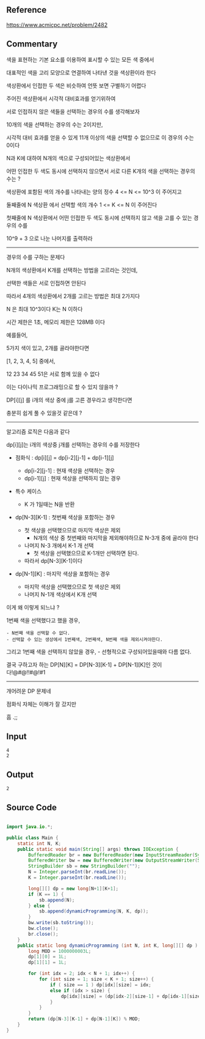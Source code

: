 ## Reference

https://www.acmicpc.net/problem/2482

## Commentary

색을 표현하는 기본 요소를 이용하여 표시할 수 있는 모든 색 중에서

대표적인 색을 고리 모양으로 연결하여 나타낸 것을 색상환이라 한다

색상환에서 인접한 두 색은 비슷하여 언뜻 보면 구별하기 어렵다

주어진 색상환에서 시각적 대비효과를 얻기위하여

서로 인접하지 않은 색들을 선택하는 경우의 수를 생각해보자

10개의 색을 선택하는 경우의 수는 2이지만,

시각적 대비 효과를 얻을 수 있게 11개 이상의 색을 선택할 수 없으므로 이 경우의 수는 0이다

N과 K에 대하여 N개의 색으로 구성되어있는 색상환에서

어떤 인접한 두 색도 동시에 선택하지 않으면서 서로 다른 K개의 색을 선택하는 경우의 수는 ?



색상환에 포함된 색의 개수를 나타내는 양의 정수 4 <= N <= 10^3 이 주어지고

둘째줄에 N 색상환 에서 선택할 색의 개수 1 <= K <= N 이 주어진다

첫째줄에 N 색상환에서 어떤 인접한 두 색도 동시에 선택하지 않고 색을 고를 수 있는 경우의 수를

10^9 + 3 으로 나눈 나머지를 출력하라

-----

경우의 수를 구하는 문제다

N개의 색상환에서 K개를 선택하는 방법을 고르라는 것인데,

선택한 색들은 서로 인접하면 안된다

따라서 4개의 색상환에서 2개를 고르는 방법은 최대 2가지다

N 은 최대 10^3이다 K는 N 이하다

시간 제한은 1초, 메모리 제한은 128MB 이다

예를들어,

5가지 색이 있고, 2개를 골라야한다면

[1, 2, 3, 4, 5] 중에서,

12 23 34 45 51은 서로 함께 있을 수 없다

이는 다이나믹 프로그래밍으로 할 수 있지 않을까 ?

DP[i][j] 를 i개의 색상 중에 j를 고른 경우라고 생각한다면

충분히 쉽게 풀 수 있을것 같은데 ?


-----

알고리즘 로직은 다음과 같다

dp[i][j]는 i개의 색상중 j개를 선택하는 경우의 수를 저장한다

- 점화식 : dp[i][j] = dp[i-2][j-1] + dp[i-1][j]

    - dp[i-2][j-1] : 현재 색상을 선택하는 경우
    - dp[i-1][j] : 현재 색상을 선택하지 않는 경우

- 특수 케이스
    - K 가 1일때는 N을 반환

- dp[N-3][K-1] : 첫번째 색상을 포함하는 경우
    - 첫 색상을 선택했으므로 마지막 색상은 제외
        - N개의 색상 중 첫번째와 마지막을 제외해야하므로 N-3개 중에 골라야 한다
    - 나머지 N-3 개에서 K-1 개 선택
        - 첫 색상을 선택했으므로 K-1개만 선택하면 된다.
    - 따라서 dp[N-3][K-1]이다


- dp[N-1][K] : 마지막 색상을 포함하는 경우
    - 마지막 색상을 선택했으므로 첫 색상은 제외
    - 나머지 N-1개 색상에서 K개 선택


이게 왜 이렇게 되느냐 ? 

1번째 색을 선택했다고 했을 경우, 

    - N번째 색을 선택할 수 없다.
    - 선택할 수 있는 생상에서 1번째색, 2번째색, N번째 색을 제외시켜야한다.

그리고 1번째 색을 선택하지 않았을 경우,
    - 선형적으로 구성되어있을때와 다름 없다.


결국 구하고자 하는 DP[N][K] = DP[N-3][K-1] + DP[N-1][K]인 것이다!@#@!!#@!#1

------

개어려운 DP 문제네 

점화식 자체는 이해가 잘 갔지만

흠 .;;


## Input
```
4
2
```

## Output
```
2
```


## Source Code
```java

import java.io.*;

public class Main {
    static int N, K;
    public static void main(String[] args) throws IOException {
        BufferedReader br = new BufferedReader(new InputStreamReader(System.in));
        BufferedWriter bw = new BufferedWriter(new OutputStreamWriter(System.out));
        StringBuilder sb = new StringBuilder("");
        N = Integer.parseInt(br.readLine());
        K = Integer.parseInt(br.readLine());

        long[][] dp = new long[N+1][K+1];
        if (K == 1) {
            sb.append(N);
        } else {
            sb.append(dynamicProgramming(N, K, dp));
        }
        bw.write(sb.toString());
        bw.close();
        br.close();
    }
    public static long dynamicProgramming (int N, int K, long[][] dp ) {
        long MOD = 1000000003L;
        dp[1][0] = 1L;
        dp[1][1] = 1L;

        for (int idx = 2; idx < N + 1; idx++) {
            for (int size = 1; size < K + 1; size++) {
                if ( size == 1 ) dp[idx][size] = idx;
                else if (idx > size) {
                    dp[idx][size] = (dp[idx-2][size-1] + dp[idx-1][size]) % MOD;
                }
            }
        }
        return (dp[N-3][K-1] + dp[N-1][K]) % MOD;
    }
}
```